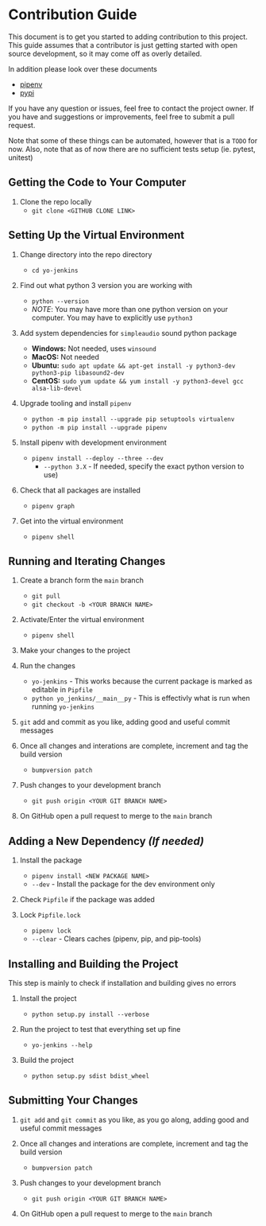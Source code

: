 # Contribution Guide

This document is to get you started to adding contribution to this project.
This guide assumes that a contributor is just getting started with open source
development, so it may come off as overly detailed.

In addition please look over these documents
- [pipenv](pipenv.md)
- [pypi](pypi.md)

If you have any question or issues, feel free to contact the project owner.
If you have and suggestions or improvements, feel free to submit a pull request.

Note that some of these things can be automated, however that is a `TODO` for now.
Also, note that as of now there are no sufficient tests setup (ie. pytest, unitest)


## Getting the Code to Your Computer
1. Clone the repo locally
    - `git clone <GITHUB CLONE LINK>`


## Setting Up the Virtual Environment


1. Change directory into the repo directory
    - `cd yo-jenkins`

2. Find out what python 3 version you are working with
    - `python --version`
    - *NOTE*: You may have more than one python version on your computer. You may have to explicitly use `python3`

3. Add system dependencies for `simpleaudio` sound python package
    - **Windows:** Not needed, uses `winsound`
    - **MacOS:** Not needed
    - **Ubuntu:** `sudo apt update && apt-get install -y python3-dev python3-pip libasound2-dev`
    - **CentOS:** `sudo yum update && yum install -y python3-devel gcc alsa-lib-devel`

4. Upgrade tooling and install `pipenv`
    - `python -m pip install --upgrade pip setuptools virtualenv`
    - `python -m pip install --upgrade pipenv`

5. Install pipenv with development environment
    - `pipenv install --deploy --three --dev`
      -  `--python 3.X` - If needed, specify the exact python version to use)

6. Check that all packages are installed
    - `pipenv graph`

7. Get into the virtual environment
    - `pipenv shell`




## Running and Iterating Changes
1. Create a branch form the `main` branch
    - `git pull`
    - `git checkout -b <YOUR BRANCH NAME>`

2. Activate/Enter the virtual environment
    - `pipenv shell`

3. Make your changes to the project

4. Run the changes
    - `yo-jenkins` - This works because the current package is marked as editable in `Pipfile`
    - `python yo_jenkins/__main__py` - This is effectivly what is run when running `yo-jenkins`

5. `git` add and commit as you like, adding good and useful commit messages

6. Once all changes and interations are complete, increment and tag the build version
    - `bumpversion patch`

6. Push changes to your development branch
    - `git push origin <YOUR GIT BRANCH NAME>`

7. On GitHub open a pull request to merge to the `main` branch


## Adding a New Dependency *(If needed)*

1. Install the package
    -  `pipenv install <NEW PACKAGE NAME>`
    - `--dev` - Install the package for the dev environment only

2. Check `Pipfile` if the package was added
2. Lock `Pipfile.lock`
    - `pipenv lock`
    - `--clear` - Clears caches (pipenv, pip, and pip-tools)

## Installing and Building the Project

This step is mainly to check if installation and building gives no errors

1. Install the project
    - `python setup.py install --verbose`

2. Run the project to test that everything set up fine
    - `yo-jenkins --help`

3. Build the project
    - `python setup.py sdist bdist_wheel`


## Submitting Your Changes

1. `git add` and `git commit` as you like, as you go along, adding good and useful commit messages

2. Once all changes and interations are complete, increment and tag the build version
    - `bumpversion patch`

3. Push changes to your development branch
    - `git push origin <YOUR GIT BRANCH NAME>`

4. On GitHub open a pull request to merge to the `main` branch
